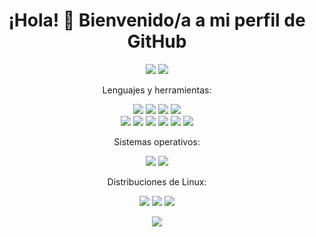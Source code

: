 <!-- Encabezado -->
<h1 align="center">¡Hola! 👋 Bienvenido/a a mi perfil de GitHub</h1>

<!-- Iconos/Redes sociales -->
<p align="center">
  <a href="https://jbnsta.netlify.app/"><img src="https://img.shields.io/badge/-Sitio%20Web-000?style=flat&logo=Google-Chrome&logoColor=white"></a>
  <a href="https://www.linkedin.com/in/bruno-jardon-93bba523a/"><img src="https://img.shields.io/badge/-LinkedIn-0077B5?style=flat&logo=LinkedIn&logoColor=white"></a>
</p>

<!-- Lenguajes y herramientas -->
<p align="center">Lenguajes y herramientas:</p>
<p align="center">
  <img src="https://img.shields.io/badge/-C++-3776AB?style=flat&logo=C%2B%2B&logoColor=white">
  <img src="https://img.shields.io/badge/-JavaScript-F7DF1E?style=flat&logo=JavaScript&logoColor=black">
  <img src="https://img.shields.io/badge/-HTML5-E34F26?style=flat&logo=HTML5&logoColor=white">
  <img src="https://img.shields.io/badge/-CSS3-1572B6?style=flat&logo=CSS3&logoColor=white"> <br>
  <img src="https://img.shields.io/badge/-Godot-478CBF?style=flat&logo=Godot%20Engine&logoColor=white">
  <img src="https://img.shields.io/badge/-Bash-000?style=flat&logo=gnu-bash&logoColor=white">
  <img src="https://img.shields.io/badge/-Apache-D22128?style=flat&logo=Apache&logoColor=white">
  <img src="https://img.shields.io/badge/-Git-F05032?style=flat&logo=Git&logoColor=white">
  <img src="https://img.shields.io/badge/-Docker-2496ED?style=flat&logo=Docker&logoColor=white">
  <img src="https://img.shields.io/badge/-Arduino-00808C?style=flat&logo=Arduino&logoColor=white">
</p>

<!-- Sistemas operativos -->
<p align="center">Sistemas operativos:</p>
<p align="center">
  <img src="https://img.shields.io/badge/-Linux-000?style=flat&logo=Linux&logoColor=white">
  <img src="https://img.shields.io/badge/-Windows-0078D4?style=flat&logo=Windows&logoColor=white">
</p>

<!-- Distribuciones de Linux -->
<p align="center">Distribuciones de Linux:</p>
<p align="center">
  <img src="https://img.shields.io/badge/-Debian-A81D33?style=flat&logo=Debian&logoColor=white">
  <img src="https://img.shields.io/badge/-Kali-557C94?style=flat&logo=Kali%20Linux&logoColor=white">
  <img src="https://img.shields.io/badge/-Ubuntu-E95420?style=flat&logo=Ubuntu&logoColor=white">
</p>

<!-- Estadísticas de GitHub -->
<p align="center">
  <img src="https://github-readme-stats.vercel.app/api?username=brunojardon&show_icons=true&theme=dracula">
</p>

<!-- Visualizaciones de perfil -->
<!-- <p align="center">
  <img src="https://komarev.com/ghpvc/?username=brunojardon&color=blueviolet">
</p> -->
